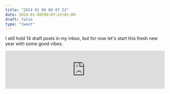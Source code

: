 ```yaml
---
title: "2024 01 08 09 07 22"
date: 2024-01-08T09:07:22+01:00
draft: false
type: "tweet"
---
```

I still hold 14 draft posts in my inbox, but for now let's start this fresh new year with some good vibes.

<iframe style="border: 0; width: 100%; height: 120px;" src="https://bandcamp.com/EmbeddedPlayer/album=3988878580/size=large/bgcol=ffffff/linkcol=0687f5/tracklist=false/artwork=small/transparent=true/" seamless><a href="https://adamwakeman.bandcamp.com/album/a-handful-of-memories">A Handful Of Memories de Adam Wakeman</a></iframe>
